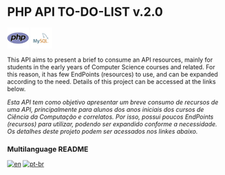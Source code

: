 # PHP API TO-DO-LIST v.2.0

<code><img height="50" src="https://raw.githubusercontent.com/github/explore/80688e429a7d4ef2fca1e82350fe8e3517d3494d/topics/php/php.png"></code>
<code><img height="50" src="https://raw.githubusercontent.com/github/explore/80688e429a7d4ef2fca1e82350fe8e3517d3494d/topics/mysql/mysql.png"></code>

This API aims to present a brief to consume an API resources, mainly for students in the early years of Computer Science courses and related. For this reason, it has few EndPoints (resources) to use, and can be expanded according to the need. Details of this project can be accessed at the links below.

_Esta API tem como objetivo apresentar um breve consumo de recursos de uma API, principalmente para alunos dos anos iniciais dos cursos de Ciência da Computação e correlatos. Por isso, possui poucos EndPoints (recursos) para utilizar, podendo ser expandido conforme a necessidade. Os detalhes deste projeto podem ser acessados nos linkes abaixo._

### Multilanguage README
[![en](https://img.shields.io/badge/lang-en-red.svg)](https://github.com/EdsonMSouza/php-api-to-do-list/blob/main/README.eng.md)
[![pt-br](https://img.shields.io/badge/lang-pt--br-green.svg)](https://github.com/EdsonMSouza/php-api-to-do-list/blob/main/README.pt-br.md)